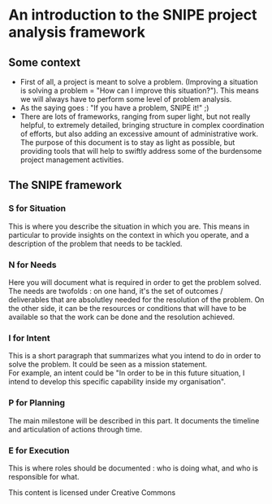 # An introduction to the SNIPE project analysis framework

## Some context 

- First of all, a project is meant to solve a problem. (Improving a situation is solving a problem = "How can I improve this situation?"). This means we will always have to perform some level of problem analysis.
- As the saying goes : "If you have a problem, SNIPE it!" ;)
- There are lots of frameworks, ranging from super light, but not really helpful, to extremely detailed, bringing structure in complex coordination of efforts, but also adding an excessive amount of administrative work. The purpose of this document is to stay as light as possible, but providing tools that will help to swiftly address some of the burdensome project management activities.

## The SNIPE framework

### S for Situation

This is where you describe the situation in which you are. This means in particular to provide insights on the context in which you operate, and a description of the problem that needs to be tackled.

### N for Needs

Here you will document what is required in order to get the problem solved. The needs are twofolds : on one hand, it's the set of outcomes / deliverables that are absolutley needed for the resolution of the problem. On the other side, it can be the resources or conditions that will have to be available so that the work can be done and the resolution achieved.

### I for Intent

This is a short paragraph that summarizes what you intend to do in order to solve the problem. It could be seen as a mission statement.   
For example, an intent could be "In order to be in this future situation, I intend to develop this specific capability inside my organisation".

### P for Planning

The main milestone will be described in this part. It documents the timeline and articulation of actions through time.

### E for Execution

This is where roles should be documented : who is doing what, and who is responsible for what.

<footer>

  This content is licensed under Creative Commons
</footer>
